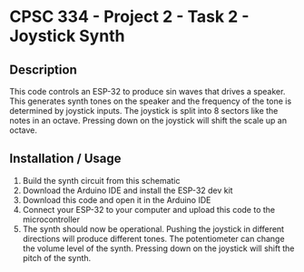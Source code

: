 # CPSC 334 - Project 2 - Task 2 - Joystick Synth

## Description
This code controls an ESP-32 to produce sin waves that drives a speaker. This generates synth tones on the speaker and the frequency of the tone is determined by joystick inputs. The joystick is split into 8 sectors like the notes in an octave. Pressing down on the joystick will shift the scale up an octave. 

## Installation / Usage
1. Build the synth circuit from this schematic
2. Download the Arduino IDE and install the ESP-32 dev kit
3. Download this code and open it in the Arduino IDE
4. Connect your ESP-32 to your computer and upload this code to the microcontroller
5. The synth should now be operational. Pushing the joystick in different directions will produce different tones. The potentiometer can change the volume level of the synth. Pressing down on the joystick will shift the pitch of the synth.